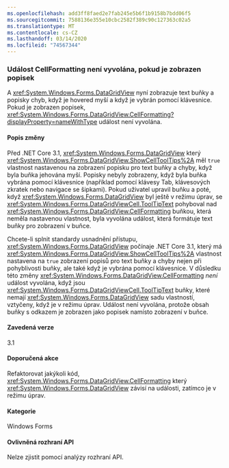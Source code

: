```yaml
---
ms.openlocfilehash: add3ff8faed2e7fab245e5b6f1b9158b7bdd06f5
ms.sourcegitcommit: 7588136e355e10cbc2582f389c90c127363c02a5
ms.translationtype: MT
ms.contentlocale: cs-CZ
ms.lasthandoff: 03/14/2020
ms.locfileid: "74567344"
---
```

### <a name="cellformatting-event-not-raised-if-tooltip-is-shown"></a>Událost CellFormatting není vyvolána, pokud je zobrazen popisek

A <xref:System.Windows.Forms.DataGridView> nyní zobrazuje text buňky a popisky chyb, když je hovered myší a když je vybrán pomocí klávesnice. Pokud je zobrazen popisek, <xref:System.Windows.Forms.DataGridView.CellFormatting?displayProperty=nameWithType> událost není vyvolána.

#### <a name="change-description"></a>Popis změny

Před .NET Core 3.1, <xref:System.Windows.Forms.DataGridView> který <xref:System.Windows.Forms.DataGridView.ShowCellToolTips%2A> měl `true` vlastnost nastavenou na zobrazení popisku pro text buňky a chyby, když byla buňka jehována myší. Popisky nebyly zobrazeny, když byla buňka vybrána pomocí klávesnice (například pomocí klávesy Tab, klávesových zkratek nebo navigace se šipkami). Pokud uživatel upravil buňku a poté, když <xref:System.Windows.Forms.DataGridView> byl ještě v režimu úprav, se <xref:System.Windows.Forms.DataGridViewCell.ToolTipText> pohyboval nad <xref:System.Windows.Forms.DataGridView.CellFormatting> buňkou, která neměla nastavenou vlastnost, byla vyvolána událost, která formátuje text buňky pro zobrazení v buňce.

Chcete-li splnit standardy usnadnění přístupu, <xref:System.Windows.Forms.DataGridView> počínaje .NET Core 3.1, který má <xref:System.Windows.Forms.DataGridView.ShowCellToolTips%2A> vlastnost nastavena na `true` zobrazení popisů pro text buňky a chyby nejen při pohyblivosti buňky, ale také když je vybrána pomocí klávesnice. V důsledku této změny <xref:System.Windows.Forms.DataGridView.CellFormatting> *není* událost vyvolána, když jsou <xref:System.Windows.Forms.DataGridViewCell.ToolTipText> buňky, které nemají <xref:System.Windows.Forms.DataGridView> sadu vlastností, vztyčeny, když je v režimu úprav. Událost není vyvolána, protože obsah buňky s odkazem je zobrazen jako popisek namísto zobrazení v buňce.

#### <a name="version-introduced"></a>Zavedená verze

3.1

#### <a name="recommended-action"></a>Doporučená akce

Refaktorovat jakýkoli kód, <xref:System.Windows.Forms.DataGridView.CellFormatting> který <xref:System.Windows.Forms.DataGridView> závisí na události, zatímco je v režimu úprav.

#### <a name="category"></a>Kategorie

Windows Forms

#### <a name="affected-apis"></a>Ovlivněná rozhraní API

Nelze zjistit pomocí analýzy rozhraní API.

<!-- 

### Affected APIs

- Not detectable via API analysis.

-->

